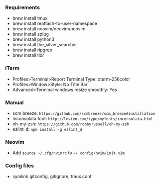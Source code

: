 ### Requirements
- brew install tmux
- brew install reattach-to-user-namespace
- brew install neovim/neovim/neovim
- brew install zplug
- brew install python3
- brew install the_silver_searcher
- brew install ripgrep
- brew install tldr

### iTerm
- Profiles>Terminal>Report Terminal Type: xterm-256color
- Profiles>Window>Style: No Title Bar
- Advanced>Terminal windows resize smoothly: Yes

### Manual
- scm breeze: `https://github.com/scmbreeze/scm_breeze#installation`
- Inconsolata font: `http://levien.com/type/myfonts/inconsolata.html`
- oh-my-zsh: `https://github.com/robbyrussell/oh-my-zsh`
- eslint_d: `npm install -g eslint_d`

### Neovim
- Add `source ~/.cfg/nvimrc` to `~/.config/nvim/init.vim`

### Config files
- symlink gitconfig, gitignore, tmux.conf
